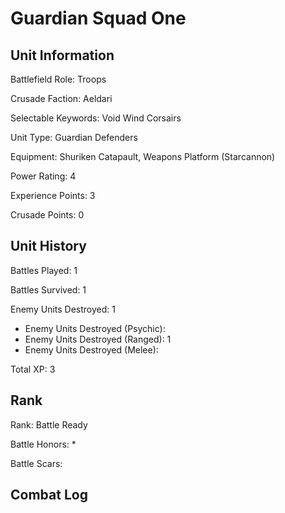 Guardian Squad One
====

Unit Information
----

Battlefield Role: Troops

Crusade Faction: Aeldari

Selectable Keywords: Void Wind Corsairs

Unit Type: Guardian Defenders

Equipment: Shuriken Catapault, Weapons Platform (Starcannon)

Power Rating: 4

Experience Points: 3

Crusade Points: 0


Unit History
---
Battles Played: 1

Battles Survived: 1

Enemy Units Destroyed: 1
* Enemy Units Destroyed (Psychic):
* Enemy Units Destroyed (Ranged): 1
* Enemy Units Destroyed (Melee):

Total XP: 3

Rank
----
Rank: Battle Ready

Battle Honors:
* 

Battle Scars:


Combat Log
---
